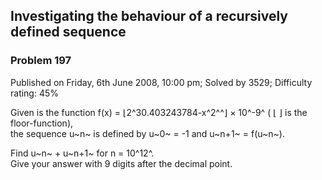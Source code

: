 Investigating the behaviour of a recursively defined sequence
-------------------------------------------------------------

### Problem 197

Published on Friday, 6th June 2008, 10:00 pm; Solved by 3529; Difficulty
rating: 45%

Given is the function f(x) = ⌊2^30.403243784-x^2^^⌋ × 10^-9^ ( ⌊ ⌋ is
the floor-function),\
 the sequence u~n~ is defined by u~0~ = -1 and u~n+1~ = f(u~n~).

Find u~n~ + u~n+1~ for n = 10^12^.\
 Give your answer with 9 digits after the decimal point.
